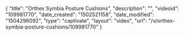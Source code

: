 {
    "title": "Orthex Symbia  Posture Cushions",
    "description": "",
    "videoid": "109981770",
    "date_created": "1502521158",
    "date_modified": "1504296092",
    "type": "captivate",
    "layout": "video",
    "url": "\/v\/orthex-symbia-posture-cushions\/109981770"
}